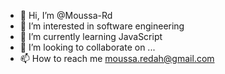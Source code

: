- 👋 Hi, I’m @Moussa-Rd
- 👀 I’m interested in software engineering 
- 🌱 I’m currently learning JavaScript 
- 💞️ I’m looking to collaborate on ...
- 📫 How to reach me moussa.redah@gmail.com

<!---
Moussa-Rd/Moussa-Rd is a ✨ special ✨ repository because its `README.md` (this file) appears on your GitHub profile.
You can click the Preview link to take a look at your changes.
--->
